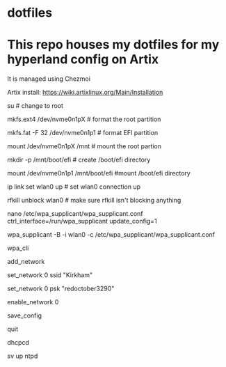 # dotfiles
# This repo houses my dotfiles for my hyperland config on Artix
It is managed using Chezmoi

Artix install:  https://wiki.artixlinux.org/Main/Installation

su # change to root

mkfs.ext4 /dev/nvme0n1pX # format the root partition

mkfs.fat -F 32 /dev/nvme0n1p1 # format EFI partition

mount /dev/nvme0n1pX /mnt # mount the root partion

mkdir -p /mnt/boot/efi # create /boot/efi directory

mount /dev/nvme0n1p1 /mnt/boot/efi #mount /boot/efi directory

ip link set wlan0 up # set wlan0 connection up

rfkill unblock wlan0 # make sure rfkill isn't blocking anything

nano /etc/wpa_supplicant/wpa_supplicant.conf
  ctrl_interface=/run/wpa_supplicant
  update_config=1

 wpa_supplicant -B -i wlan0 -c /etc/wpa_supplicant/wpa_supplicant.conf

 wpa_cli

 add_network

set_network 0 ssid "Kirkham"

set_network 0 psk "redoctober3290"

enable_network 0

save_config

quit

dhcpcd

sv up ntpd
 
